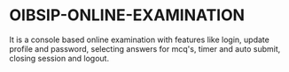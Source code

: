 # OIBSIP-ONLINE-EXAMINATION
 It is a console based online examination with features like login, update profile and password, selecting answers for mcq's, timer and auto submit, closing session and logout.
